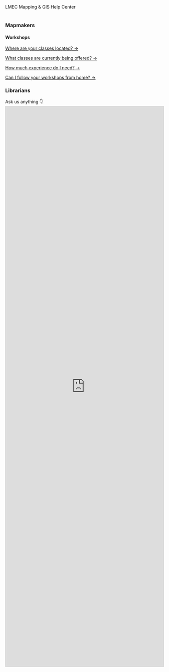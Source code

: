 <div class = "lmec-header">LMEC Mapping & GIS Help Center </div>

<br>

<div class = "suggestions">


<div id = "for-mapmakers">
<h3>Mapmakers</h3>
<h4>Workshops</h4>
<p><a href="#/workshops/">Where are your classes located? →</a></p>
<p><a href="#/workshops/">What classes are currently being offered? →</a></p>
<p><a href="#/workshops/">How much experience do I need? →</a></p>
<p><a href="#/workshops/map201">Can I follow your workshops from home? →</a></p>
</div>



<div id = "for-librarians">
    <h3>Librarians</h3>
</div>

</div>



<div class="lmec-header" 
<h1>Ask us anything  👇 </h1></div>

<script src="https://static.airtable.com/js/embed/embed_snippet_v1.js"></script><iframe class="airtable-embed airtable-dynamic-height" style="background: transparent; border: 1px solid #ccc;" src="https://airtable.com/embed/shrY1Rvnl5qfYo99n?backgroundColor=teal" width="100%" height="1784" frameborder="0"></iframe>


